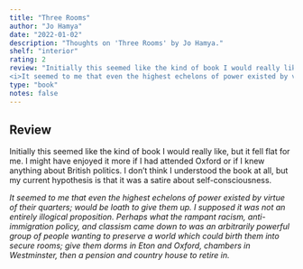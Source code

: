 ```yaml
---
title: "Three Rooms"
author: "Jo Hamya"
date: "2022-01-02"
description: "Thoughts on 'Three Rooms' by Jo Hamya."
shelf: "interior"
rating: 2
review: "Initially this seemed like the kind of book I would really like, but it fell flat for me. I might have enjoyed it more if I had attended Oxford or if I knew anything about British politics. I don’t think I understood the book at all, but my current hypothesis is that it was a satire about self-consciousness.<br/><br/>
<i>It seemed to me that even the highest echelons of power existed by virtue of their quarters; would be loath to give them up. I supposed it was not an entirely illogical proposition. Perhaps what the rampant racism, anti-immigration policy, and classism came down to was an arbitrarily powerful group of people wanting to preserve a world which could birth them into secure rooms; give them dorms in Eton and Oxford, chambers in Westminster, then a pension and country house to retire in.</i>"
type: "book" 
notes: false
---
```


## Review

Initially this seemed like the kind of book I would really like, but it fell flat for me. I might have enjoyed it more if I had attended Oxford or if I knew anything about British politics. I don’t think I understood the book at all, but my current hypothesis is that it was a satire about self-consciousness.

_It seemed to me that even the highest echelons of power existed by virtue of their quarters; would be loath to give them up. I supposed it was not an entirely illogical proposition. Perhaps what the rampant racism, anti-immigration policy, and classism came down to was an arbitrarily powerful group of people wanting to preserve a world which could birth them into secure rooms; give them dorms in Eton and Oxford, chambers in Westminster, then a pension and country house to retire in._
